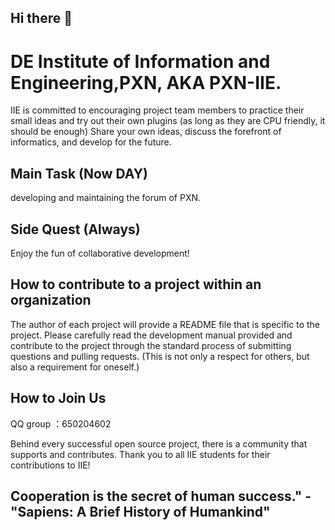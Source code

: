 ## Hi there 👋
# DE Institute of Information and Engineering,PXN, AKA PXN-IIE.
IIE is committed to encouraging project team members to practice their small ideas and try out their own plugins (as long as they are CPU friendly, it should be enough)
Share your own ideas, discuss the forefront of informatics, and develop for the future.

## Main Task (Now DAY)
developing and maintaining  the forum of PXN.

## Side Quest (Always)
Enjoy the fun of collaborative development!

## How to contribute to a project within an organization
The author of each project will provide a README file that is specific to the project. Please carefully read the development manual provided and contribute to the project through the standard process of submitting questions and pulling requests. (This is not only a respect for others, but also a requirement for oneself.)

## How to Join Us 
QQ group ：650204602

Behind every successful open source project, there is a community that supports and contributes. Thank you to all IIE students for their contributions to IIE!
##  Cooperation is the secret of human success." - "Sapiens: A Brief History of Humankind"
